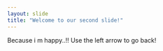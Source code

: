 ```yaml
---
layout: slide
title: "Welcome to our second slide!"
---
```

Because i m happy..!!
Use the left arrow to go back!
